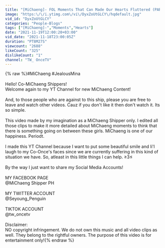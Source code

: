 ```yaml
---
title: "[MiChaeng]- FOL Moments That Can Made Our Hearts Fluttered (PART 1)"
image: "https:\/\/i.ytimg.com\/vi\/DyxZoUtGLCY\/hqdefault.jpg"
vid_id: "DyxZoUtGLCY"
categories: "People-Blogs"
tags: ["[MiChaeng]-","Moments","Hearts"]
date: "2021-11-19T12:00:20+03:00"
vid_date: "2021-11-18T23:00:05Z"
duration: "PT8M27S"
viewcount: "2688"
likeCount: "325"
dislikeCount: "1"
channel: "TW_ OnceTV"
---
```

{% raw %}#MiChaeng #JealousMina<br /><br />Hello! Co-MiChaeng Shippers!<br />Welcome again to my YT Channel for new MiChaeng Content!<br /><br />And, to those people who are against to this ship, please you are free to leave and watch other videos. Cauz if you don't like it then don't watch it. Its so simple. <br /><br />This video made by my imagination as a MiChaeng Shipper only. I edited all those clips to make it more detailed about MiChaeng moments to think that there is something going on between these girls. MiChaeng is one of our happiness. Periodt.<br /><br />I made this YT Channel because I want to put some beautiful smile and li'l laugh to my Co-Once's faces since we are currently suffering in this kind of situation we have. So, atleast in this little things I can help. ≥3≤<br /><br />By the way I just want to share my Social Media Accounts!<br /><br />MY FACEBOOK PAGE<br />@MiChaeng Shipper PH<br /><br />MY TWITTER ACCOUNT<br />@Seyoung_Penguin<br /><br />TIKTOK ACCOUNT<br />@tw_oncetv<br /><br />Disclaimer:<br />NO copyright infringement. We do not own this music and all video clips as well. They belong to the rightful owners. The purpose of this video is for entertainment only!{% endraw %}
